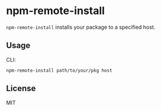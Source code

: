 # npm-remote-install

`npm-remote-install` installs your package to a specified host.

## Usage

CLI:

```
npm-remote-install path/to/your/pkg host
```

## License

MIT
